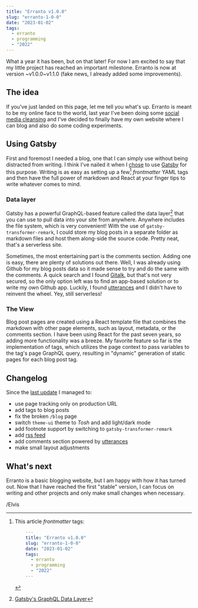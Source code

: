 ```yaml
---
title: "Erranto v1.0.0"
slug: "erranto-1-0-0"
date: "2023-01-02"
tags:
  - erranto
  - programming
  - "2022"
---
```


What a year it has been, but on that later! For now I am excited to say that
my little project has reached an important milestone. Erranto is now at version
~v1.0.0~v1.1.0 (fake news, I already added some improvements).

## The idea

If you've just landed on this page, let me tell you what's up. Erranto is meant to
be my online face to the world, last year I've been doing some [social media cleansing](/blog/social-media-cleansing)
and I've decided to finally have my own website where I can blog and also do some coding
experiments.

## Using Gatsby

First and foremost I needed a blog, one that I can simply use without being distracted
from writing. I think I've nailed it when I [chose](/blog/so-far-so-good/) to use [Gatsby](https://www.gatsbyjs.com/)
for this purpose. Writing is as easy as setting up a few[^1] _frontmatter_ YAML tags and then
have the full power of markdown and React at your finger tips to write whatever comes to mind.

### Data layer

Gatsby has a powerful GraphQL-based feature called the data layer[^2] that you can use to pull
data into your site from anywhere. Anywhere includes the file system, which is very convenient!
With the use of `gatsby-transformer-remark`, I could store my blog posts in a separate folder as
markdown files and host them along-side the source code. Pretty neat, that's a serverless site.

Sometimes, the most entertaining part is the comments section. Adding one is easy, there are
plenty of solutions out there. Well, I was already using Github for my blog posts data so it
made sense to try and do the same with the comments. A quick search and I found [Gitalk](https://github.com/gitalk/gitalk), but that's not very secured, so the only option left was to find an app-based solution or to write my
own Github app. Luckily, I found [utterances](https://utteranc.es/) and I didn't have to reinvent the wheel.
Yey, still serverless!

### The View

Blog post pages are created using a React template file that combines the markdown with other page elements,
such as layout, metadata, or the comments section. I have been using React for the past seven years, so adding
more functionality was a breeze. My favorite feature so far is the implementation of tags, which utilizes the
page context to pass variables to the tag's page GraphQL query, resulting in "dynamic" generation of static pages
for each blog post tag.

## Changelog

Since the [last update](/blog/so-far-so-good) I managed to:

- use page tracking only on production URL
- add tags to blog posts
- fix the broken `/blog` page
- switch `theme-ui` theme to _Tosh_ and add light/dark mode
- add footnote support by switching to `gatsby-transformer-remark`
- add [rss feed](/rss.xml)
- add comments section powered by [utterances](https://utteranc.es/)
- make small layout adjustments

## What's next

Erranto is a basic blogging website, but I am happy with how it has turned out. Now that I have reached the
first "stable" version, I can focus on writing and other projects and only make small changes when necessary.

/Elvis

[^1]: This article _frontmatter_ tags:

    ```YAML
        ---
        title: "Erranto v1.0.0"
        slug: "erranto-1-0-0"
        date: "2023-01-02"
        tags:
          - erranto
          - programming
          - "2022"
        ---
    ```

[^2]: [Gatsby's GraphQL Data Layer](https://www.gatsbyjs.com/docs/reference/graphql-data-layer/)
